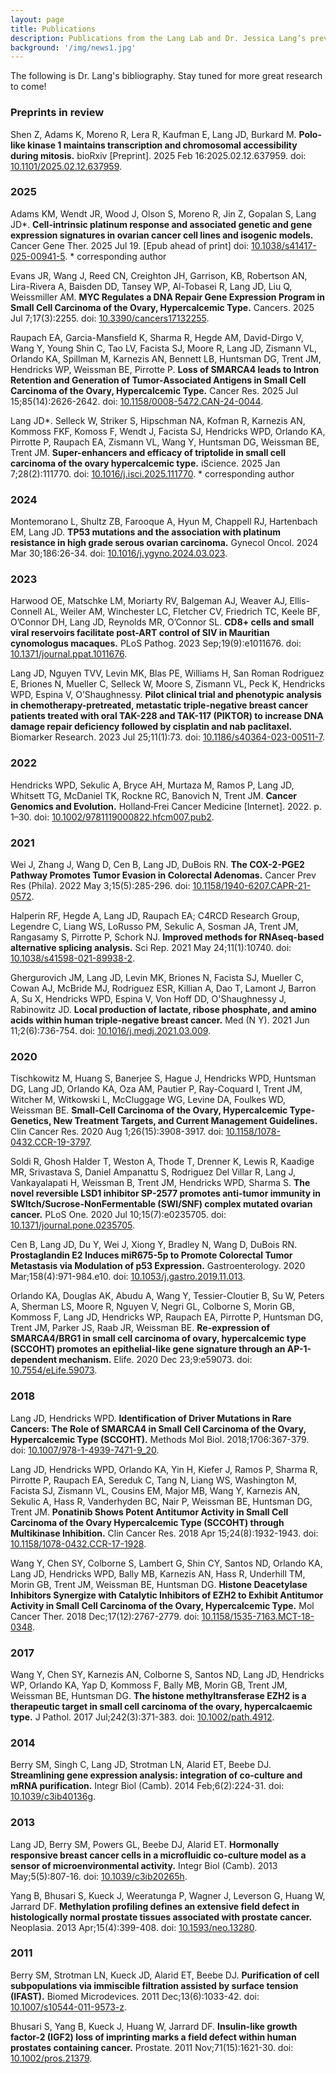 ```yaml
---
layout: page
title: Publications
description: Publications from the Lang Lab and Dr. Jessica Lang’s previous work
background: '/img/news1.jpg'
---
```

The following is Dr. Lang's bibliography. Stay tuned for more great research to come!

### Preprints in review

Shen Z, Adams K, Moreno R, Lera R, Kaufman E, Lang JD, Burkard M. **Polo-like kinase 1 maintains transcription and chromosomal accessibility during mitosis.** bioRxiv [Preprint]. 2025 Feb 16:2025.02.12.637959. doi: [10.1101/2025.02.12.637959](https://doi.org/10.1101/2025.02.12.637959).

### 2025

Adams KM, Wendt JR, Wood J, Olson S, Moreno R, Jin Z, Gopalan S, Lang JD*. **Cell-intrinsic platinum response and associated genetic and gene expression signatures in ovarian cancer cell lines and isogenic models.** Cancer Gene Ther. 2025 Jul 19. [Epub ahead of print] doi: [10.1038/s41417-025-00941-5](https://doi.org/10.1038/s41417-025-00941-5). * corresponding author

Evans JR, Wang J, Reed CN, Creighton JH, Garrison, KB, Robertson AN, Lira-Rivera A, Baisden DD, Tansey WP, Al-Tobasei R, Lang JD, Liu Q, Weissmiller AM. **MYC Regulates a DNA Repair Gene Expression Program in Small Cell Carcinoma of the Ovary, Hypercalcemic Type.** Cancers. 2025 Jul 7;17(3):2255. doi: [10.3390/cancers17132255](https://doi.org/10.3390/cancers17132255).

Raupach EA, Garcia-Mansfield K, Sharma R, Hegde AM, David-Dirgo V, Wang Y, Young Shin C, Tao LV, Facista SJ, Moore R, Lang JD, Zismann VL, Orlando KA, Spillman M, Karnezis AN, Bennett LB, Huntsman DG, Trent JM, Hendricks WP, Weissman BE, Pirrotte P. **Loss of SMARCA4 leads to Intron Retention and Generation of Tumor-Associated Antigens in Small Cell Carcinoma of the Ovary, Hypercalcemic Type.** Cancer Res. 2025 Jul 15;85(14):2626-2642. doi: [10.1158/0008-5472.CAN-24-0044](https://doi.org/10.1158/0008-5472.can-24-0044). 

Lang JD*. Selleck W, Striker S, Hipschman NA, Kofman R, Karnezis AN, Kommoss FKF, Komoss F, Wendt J, Facista SJ, Hendricks WPD, Orlando KA, Pirrotte P, Raupach EA, Zismann VL, Wang Y, Huntsman DG, Weissman BE, Trent JM. **Super-enhancers and efficacy of triptolide in small cell carcinoma of the ovary hypercalcemic type.** iScience. 2025 Jan 7;28(2):111770. doi: [10.1016/j.isci.2025.111770](https://doi.org/10.1016/j.isci.2025.111770). * corresponding author

### 2024

Montemorano L, Shultz ZB, Farooque A, Hyun M, Chappell RJ, Hartenbach EM, Lang JD. **TP53 mutations and the association with platinum resistance in high grade serous ovarian carcinoma.** Gynecol Oncol. 2024 Mar 30;186:26-34. doi: [10.1016/j.ygyno.2024.03.023](https://doi.org/10.1016/j.ygyno.2024.03.023). 

### 2023

Harwood OE, Matschke LM, Moriarty RV, Balgeman AJ, Weaver AJ, Ellis-Connell AL, Weiler AM, Winchester LC, Fletcher CV, Friedrich TC, Keele BF, O’Connor DH, Lang JD, Reynolds MR, O’Connor SL. **CD8+ cells and small viral reservoirs facilitate post-ART control of SIV in Mauritian cynomologus macaques.** PLoS Pathog. 2023 Sep;19(9):e1011676. doi: [10.1371/journal.ppat.1011676](https://doi.org/10.1371/journal.ppat.1011676). 

Lang JD, Nguyen TVV, Levin MK, Blas PE, Williams H, San Roman Rodriguez E, Briones N, Mueller C, Selleck W, Moore S, Zismann VL, Peck K, Hendricks WPD, Espina V, O’Shaughnessy. **Pilot clinical trial and phenotypic analysis in chemotherapy-pretreated, metastatic triple-negative breast cancer patients treated with oral TAK-228 and TAK-117 (PIKTOR) to increase DNA damage repair deficiency followed by cisplatin and nab paclitaxel.** Biomarker Research. 2023 Jul 25;11(1):73. doi: [10.1186/s40364-023-00511-7](https://doi.org/10.1186/s40364-023-00511-7). 

### 2022

Hendricks WPD, Sekulic A, Bryce AH, Murtaza M, Ramos P, Lang JD, Whitsett TG, McDaniel TK, Rockne RC, Banovich N, Trent JM. **Cancer Genomics and Evolution.** Holland‐Frei Cancer Medicine [Internet]. 2022. p. 1–30. doi: [10.1002/9781119000822.hfcm007.pub2](https://doi.org/10.1002/9781119000822.hfcm007.pub2).

### 2021

Wei J, Zhang J, Wang D, Cen B, Lang JD, DuBois RN. **The COX-2-PGE2 Pathway Promotes Tumor Evasion in Colorectal Adenomas.** Cancer Prev Res (Phila). 2022 May 3;15(5):285-296. doi: [10.1158/1940-6207.CAPR-21-0572](https://doi.org/10.1158/1940-6207.CAPR-21-0572). 

Halperin RF, Hegde A, Lang JD, Raupach EA; C4RCD Research Group, Legendre C, Liang WS, LoRusso PM, Sekulic A, Sosman JA, Trent JM, Rangasamy S, Pirrotte P, Schork NJ. **Improved methods for RNAseq-based alternative splicing analysis.** Sci Rep. 2021 May 24;11(1):10740. doi: [10.1038/s41598-021-89938-2](https://doi.org/10.1038/s41598-021-89938-2). 

Ghergurovich JM, Lang JD, Levin MK, Briones N, Facista SJ, Mueller C, Cowan AJ, McBride MJ, Rodriguez ESR, Killian A, Dao T, Lamont J, Barron A, Su X, Hendricks WPD, Espina V, Von Hoff DD, O'Shaughnessy J, Rabinowitz JD. **Local production of lactate, ribose phosphate, and amino acids within human triple-negative breast cancer.** Med (N Y). 2021 Jun 11;2(6):736-754. doi: [10.1016/j.medj.2021.03.009](https://doi.org/10.1016/j.medj.2021.03.009). 

### 2020

Tischkowitz M, Huang S, Banerjee S, Hague J, Hendricks WPD, Huntsman DG, Lang JD, Orlando KA, Oza AM, Pautier P, Ray-Coquard I, Trent JM, Witcher M, Witkowski L, McCluggage WG, Levine DA, Foulkes WD, Weissman BE. **Small-Cell Carcinoma of the Ovary, Hypercalcemic Type-Genetics, New Treatment Targets, and Current Management Guidelines.** Clin Cancer Res. 2020 Aug 1;26(15):3908-3917. doi: [10.1158/1078-0432.CCR-19-3797](https://doi.org/10.1158/1078-0432.CCR-19-3797). 

Soldi R, Ghosh Halder T, Weston A, Thode T, Drenner K, Lewis R, Kaadige MR, Srivastava S, Daniel Ampanattu S, Rodriguez Del Villar R, Lang J, Vankayalapati H, Weissman B, Trent JM, Hendricks WPD, Sharma S. **The novel reversible LSD1 inhibitor SP-2577 promotes anti-tumor immunity in SWItch/Sucrose-NonFermentable (SWI/SNF) complex mutated ovarian cancer.** PLoS One. 2020 Jul 10;15(7):e0235705. doi: [10.1371/journal.pone.0235705](https://doi.org/10.1371/journal.pone.0235705).

Cen B, Lang JD, Du Y, Wei J, Xiong Y, Bradley N, Wang D, DuBois RN. **Prostaglandin E2 Induces miR675-5p to Promote Colorectal Tumor Metastasis via Modulation of p53 Expression.** Gastroenterology. 2020 Mar;158(4):971-984.e10. doi: [10.1053/j.gastro.2019.11.013](https://doi.org/10.1053/j.gastro.2019.11.013). 

Orlando KA, Douglas AK, Abudu A, Wang Y, Tessier-Cloutier B, Su W, Peters A, Sherman LS, Moore R, Nguyen V, Negri GL, Colborne S, Morin GB, Kommoss F, Lang JD, Hendricks WP, Raupach EA, Pirrotte P, Huntsman DG, Trent JM, Parker JS, Raab JR, Weissman BE. **Re-expression of SMARCA4/BRG1 in small cell carcinoma of ovary, hypercalcemic type (SCCOHT) promotes an epithelial-like gene signature through an AP-1-dependent mechanism.** Elife. 2020 Dec 23;9:e59073. doi: [10.7554/eLife.59073](https://doi.org/10.7554/eLife.59073). 

### 2018

Lang JD, Hendricks WPD. **Identification of Driver Mutations in Rare Cancers: The Role of SMARCA4 in Small Cell Carcinoma of the Ovary, Hypercalcemic Type (SCCOHT).** Methods Mol Biol. 2018;1706:367-379. doi: [10.1007/978-1-4939-7471-9_20](https://doi.org/10.1007/978-1-4939-7471-9_20).

Lang JD, Hendricks WPD, Orlando KA, Yin H, Kiefer J, Ramos P, Sharma R, Pirrotte P, Raupach EA, Sereduk C, Tang N, Liang WS, Washington M, Facista SJ, Zismann VL, Cousins EM, Major MB, Wang Y, Karnezis AN, Sekulic A, Hass R, Vanderhyden BC, Nair P, Weissman BE, Huntsman DG, Trent JM. **Ponatinib Shows Potent Antitumor Activity in Small Cell Carcinoma of the Ovary Hypercalcemic Type (SCCOHT) through Multikinase Inhibition.** Clin Cancer Res. 2018 Apr 15;24(8):1932-1943. doi: [10.1158/1078-0432.CCR-17-1928](https://doi.org/10.1158/1078-0432.CCR-17-1928). 

Wang Y, Chen SY, Colborne S, Lambert G, Shin CY, Santos ND, Orlando KA, Lang JD, Hendricks WPD, Bally MB, Karnezis AN, Hass R, Underhill TM, Morin GB, Trent JM, Weissman BE, Huntsman DG. **Histone Deacetylase Inhibitors Synergize with Catalytic Inhibitors of EZH2 to Exhibit Antitumor Activity in Small Cell Carcinoma of the Ovary, Hypercalcemic Type.** Mol Cancer Ther. 2018 Dec;17(12):2767-2779. doi: [10.1158/1535-7163.MCT-18-0348](https://doi.org/10.1158/1535-7163.MCT-18-0348). 

### 2017

Wang Y, Chen SY, Karnezis AN, Colborne S, Santos ND, Lang JD, Hendricks WP, Orlando KA, Yap D, Kommoss F, Bally MB, Morin GB, Trent JM, Weissman BE, Huntsman DG. **The histone methyltransferase EZH2 is a therapeutic target in small cell carcinoma of the ovary, hypercalcaemic type.** J Pathol. 2017 Jul;242(3):371-383. doi: [10.1002/path.4912](https://doi.org/10.1002/path.4912). 

### 2014

Berry SM, Singh C, Lang JD, Strotman LN, Alarid ET, Beebe DJ. **Streamlining gene expression analysis: integration of co-culture and mRNA purification.** Integr Biol (Camb). 2014 Feb;6(2):224-31. doi: [10.1039/c3ib40136g](https://doi.org/10.1039/c3ib40136g). 

### 2013

Lang JD, Berry SM, Powers GL, Beebe DJ, Alarid ET. **Hormonally responsive breast cancer cells in a microfluidic co-culture model as a sensor of microenvironmental activity.** Integr Biol (Camb). 2013 May;5(5):807-16. doi: [10.1039/c3ib20265h](https://doi.org/10.1039/c3ib20265h). 

Yang B, Bhusari S, Kueck J, Weeratunga P, Wagner J, Leverson G, Huang W, Jarrard DF. **Methylation profiling defines an extensive field defect in histologically normal prostate tissues associated with prostate cancer.** Neoplasia. 2013 Apr;15(4):399-408. doi: [10.1593/neo.13280](https://doi.org/10.1593/neo.13280). 

### 2011

Berry SM, Strotman LN, Kueck JD, Alarid ET, Beebe DJ. **Purification of cell subpopulations via immiscible filtration assisted by surface tension (IFAST).** Biomed Microdevices. 2011 Dec;13(6):1033-42. doi: [10.1007/s10544-011-9573-z](https://doi.org/10.1007/s10544-011-9573-z). 

Bhusari S, Yang B, Kueck J, Huang W, Jarrard DF. **Insulin-like growth factor-2 (IGF2) loss of imprinting marks a field defect within human prostates containing cancer.** Prostate. 2011 Nov;71(15):1621-30. doi: [10.1002/pros.21379](https://doi.org/10.1002/pros.21379). 
